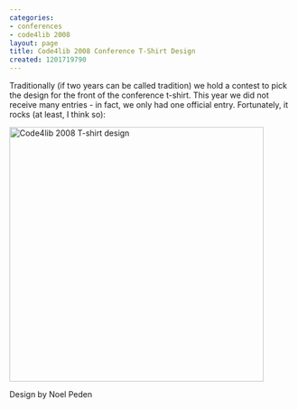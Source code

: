 ```yaml
---
categories:
- conferences
- code4lib 2008
layout: page
title: Code4lib 2008 Conference T-Shirt Design
created: 1201719790
---
```

Traditionally (if two years can be called tradition) we hold a contest to pick the design for the front of the conference t-shirt. This year we did not receive many entries - in fact, we only had one official entry. Fortunately, it rocks (at least, I think so):

<img src="http://code4lib.org/files/code4lib08.gif" alt="Code4lib 2008 T-shirt design" width="450">

Design by Noel Peden

